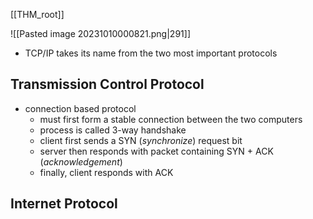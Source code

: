 [[THM_root]]

![[Pasted image 20231010000821.png|291]]


- TCP/IP takes its name from the two most important protocols
## Transmission Control Protocol
- connection based protocol
	- must first form a stable connection between the two computers
	- process is called 3-way handshake
	- client first sends a SYN (*synchronize*) request bit  
	- server then responds with packet containing SYN + ACK (*acknowledgement*)
	- finally, client responds with ACK
## Internet Protocol